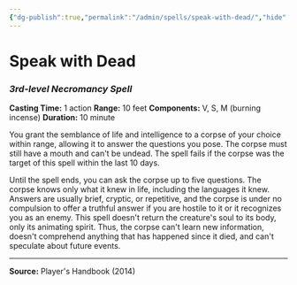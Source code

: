 ```yaml
---
{"dg-publish":true,"permalink":"/admin/spells/speak-with-dead/","hide":true,"updated":"2025-08-11T11:53:31.105+01:00"}
---
```


# Speak with Dead
### *3rd-level Necromancy Spell*
**Casting Time:** 1 action
**Range:** 10 feet
**Components:** V, S, M (burning incense)
**Duration:** 10 minute

You grant the semblance of life and intelligence to a corpse of your choice within range, allowing it to answer the questions you pose. The corpse must still have a mouth and can't be undead. The spell fails if the corpse was the target of this spell within the last 10 days.

Until the spell ends, you can ask the corpse up to five questions. The corpse knows only what it knew in life, including the languages it knew. Answers are usually brief, cryptic, or repetitive, and the corpse is under no compulsion to offer a truthful answer if you are hostile to it or it recognizes you as an enemy. This spell doesn't return the creature's soul to its body, only its animating spirit. Thus, the corpse can't learn new information, doesn't comprehend anything that has happened since it died, and can't speculate about future events.

---
**Source:** Player's Handbook (2014)